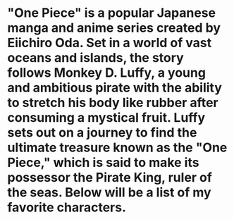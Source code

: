 
# "One Piece" is a popular Japanese manga and anime series created by Eiichiro Oda. Set in a world of vast oceans and islands, the story follows Monkey D. Luffy, a young and ambitious pirate with the ability to stretch his body like rubber after consuming a mystical fruit. Luffy sets out on a journey to find the ultimate treasure known as the "One Piece," which is said to make its possessor the Pirate King, ruler of the seas. Below will be a list of my favorite characters. 
